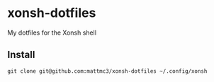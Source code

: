 # xonsh-dotfiles

My dotfiles for the Xonsh shell

## Install

```shell
git clone git@github.com:mattmc3/xonsh-dotfiles ~/.config/xonsh
```
